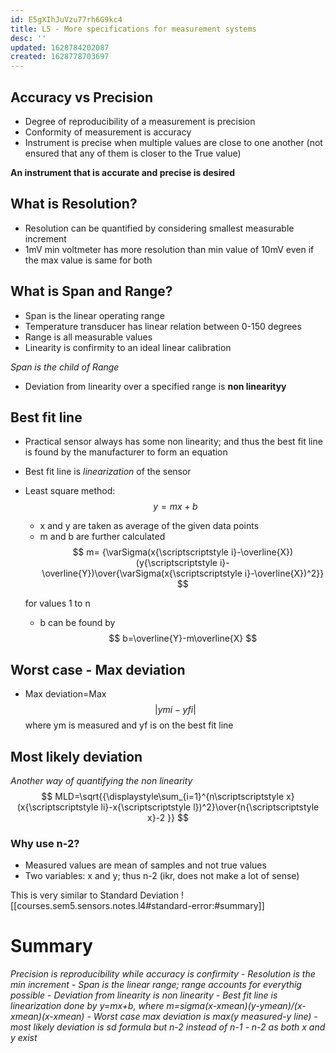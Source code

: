 ```yaml
---
id: E5gXIhJuVzu77rh6G9kc4
title: L5 - More specifications for measurement systems
desc: ''
updated: 1628784202087
created: 1628778703697
---
```



## Accuracy vs Precision
* Degree of reproducibility of a measurement is precision
* Conformity of measurement is accuracy 
* Instrument is precise when multiple values are close to one another (not ensured that any of them is closer to the True value)
  
**An instrument that is accurate and precise is desired**
## What is Resolution? 
* Resolution can be quantified by considering smallest measurable increment
* 1mV min voltmeter has more resolution than min value of 10mV even if the max value is same for both 
## What is Span and Range? 
* Span is the linear operating range
* Temperature transducer has linear relation between 0-150 degrees
* Range is all measurable values
* Linearity is confirmity to an ideal linear calibration

_Span is the child of Range_

* Deviation from linearity over a specified range is **non linearityy**
  
## Best fit line
* Practical sensor always has some non linearity; and thus the best fit line is found by the manufacturer to form an equation
* Best fit line is _linearization_ of the sensor
* Least square method: 
    $$y=mx+b
   $$
   * x and y are taken as average of the given data points
   * m and b are further calculated
      $$ m= {\varSigma(x{\scriptscriptstyle i}-\overline{X})(y{\scriptscriptstyle i}-\overline{Y})\over{\varSigma(x{\scriptscriptstyle i}-\overline{X})^2}}
    $$
    
    for values 1 to n
    * b can be found by 
   $$ b=\overline{Y}-m\overline{X}
     $$

## Worst case - Max deviation
* Max deviation=Max $$|y{\scriptscriptstyle mi}-y{\scriptscriptstyle fi}|$$ where ym is measured and yf is on the best fit line
## Most likely deviation 
_Another way of quantifying the non linearity_
$$ MLD=\sqrt{{\displaystyle\sum_{i=1}^{n\scriptscriptstyle x}(x{\scriptscriptstyle li}-x{\scriptscriptstyle l})^2}\over{n{\scriptscriptstyle x}-2 }}
  $$
### Why use n-2? 
  * Measured values are mean of samples and not true values
  * Two variables: x and y; thus n-2 (ikr, does not make a lot of sense)

This is very similar to Standard Deviation 
![[courses.sem5.sensors.notes.l4#standard-error:#summary]]

# Summary 
_Precision is reproducibility while accuracy is confirmity - Resolution is the min increment - Span is the linear range; range accounts for everythig possible - Deviation from linearity is non linearity - Best fit line is linearization done by y=mx+b, where m=sigma(x-xmean)(y-ymean)/(x-xmean)(x-xmean) - Worst case max deviation is max(y measured-y line) - most likely deviation is sd formula but n-2 instead of n-1 - n-2 as both x and y exist_
